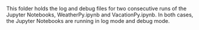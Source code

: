 This folder holds the log and debug files for two consecutive runs of the Jupyter Notebooks, WeatherPy.ipynb and VacationPy.ipynb. In both cases, the Jupyter Notebooks are running in log mode and debug mode.

